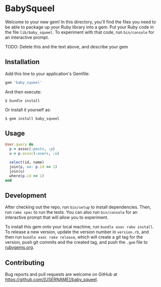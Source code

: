 # BabySqueel

Welcome to your new gem! In this directory, you'll find the files you need to be able to package up your Ruby library into a gem. Put your Ruby code in the file `lib/baby_squeel`. To experiment with that code, run `bin/console` for an interactive prompt.

TODO: Delete this and the text above, and describe your gem

## Installation

Add this line to your application's Gemfile:

```ruby
gem 'baby_squeel'
```

And then execute:

    $ bundle install

Or install it yourself as:

    $ gem install baby_squeel

## Usage

```ruby
User.query do
  p = assoc(:posts, :p)
  u = p.assoc(:users, :u)

  select(id, name)
  join(p, on: p.id == 1)
  join(u)
  where(p.id == 1)
end
```

## Development

After checking out the repo, run `bin/setup` to install dependencies. Then, run `rake spec` to run the tests. You can also run `bin/console` for an interactive prompt that will allow you to experiment.

To install this gem onto your local machine, run `bundle exec rake install`. To release a new version, update the version number in `version.rb`, and then run `bundle exec rake release`, which will create a git tag for the version, push git commits and the created tag, and push the `.gem` file to [rubygems.org](https://rubygems.org).

## Contributing

Bug reports and pull requests are welcome on GitHub at https://github.com/[USERNAME]/baby_squeel.
